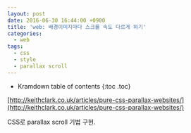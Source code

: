 ```yaml
---
layout: post
date: 2016-06-30 16:44:00 +0900
title: 'web: 배경이미지마다 스크롤 속도 다르게 하기'
categories:
  - web
tags:
  - css
  - style
  - parallax scroll
---
```


* Kramdown table of contents
{:toc .toc}

[http://keithclark.co.uk/articles/pure-css-parallax-websites/](http://keithclark.co.uk/articles/pure-css-parallax-websites/)

CSS로 parallax scroll 기법 구현.
